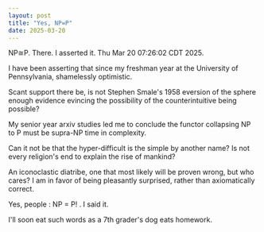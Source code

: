 ```yaml
---
layout: post
title: "Yes, NP=P"
date: 2025-03-20
---
```


NP≅P. There. I asserted it. Thu Mar 20 07:26:02 CDT 2025.

I have been asserting that since my freshman year at the University of Pennsylvania, shamelessly optimistic.

Scant support there be, is not Stephen Smale's 1958 eversion of the sphere enough evidence evincing the possibility of the counterintuitive being possible?

My senior year arxiv studies led me to conclude the functor collapsing NP to P must be supra-NP time in complexity. 

Can it not be that the hyper-difficult is the simple by another name? Is not every religion's end to explain the rise of mankind?

An iconoclastic diatribe, one that most likely will be proven wrong, but who cares? I am in favor of being pleasantly surprised, rather than axiomatically correct.

Yes, people : NP = P! . I said it. 

I'll soon eat such words as a 7th grader's dog eats homework.